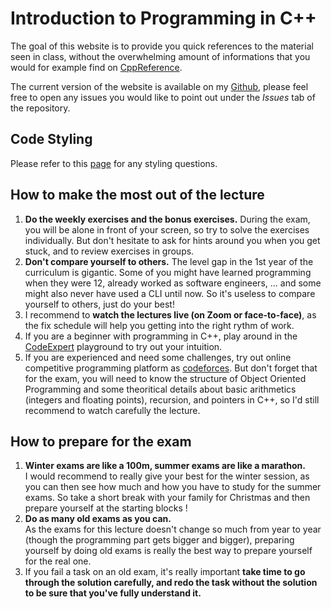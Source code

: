 # Introduction to Programming in C++

The goal of this website is to provide you quick references to the material seen in class, without the overwhelming amount of informations that you would for example find on [CppReference](https://en.cppreference.com/w/). 

The current version of the website is available on my [Github](https://github.com/samuel0007/ethWb), please feel free to open any issues you would like to point out under the _Issues_ tab of the repository.

## Code Styling

Please refer to this [page](https://lec.inf.ethz.ch/ifmp/2021/guides/style/intro.html) for any styling questions.

## How to make the most out of the lecture

<ol style="list-style-type: decimal">
<li><b>Do the weekly exercises and the bonus exercises.</b> During the exam, you will be alone in front of your screen, so try to solve the exercises individually. But don't hesitate to ask for hints around you when you get stuck, and to review exercises in groups.</li>
<li><b>Don't compare yourself to others.</b> The level gap in the 1st year of the curriculum is gigantic. Some of you might have learned programming when they were 12, already worked as software engineers, ... and some might also never have used a CLI until now. So it's useless to compare yourself to others, just do your best!</li>
<li> I recommend to <b>watch the lectures live (on Zoom or face-to-face)</b>, as the fix schedule will help you getting into the right rythm of work.</li>
<li> If you are a beginner with programming in C++, play around in the <a href="https://expert.ethz.ch/">CodeExpert</a> playground to try out your intuition. </li>
<li> If you are experienced and need some challenges, try out online competitive programming platform as <a href="https://codeforces.com/">codeforces</a>. But don't forget that for the exam, you will need to know the structure of Object Oriented Programming and some theoritical details about basic arithmetics (integers and floating points), recursion, and pointers in C++, so I'd still recommend to watch carefully the lecture. </li>
</ol>

## How to prepare for the exam

<ol style="list-style-type: decimal">
<li><b> Winter exams are like a 100m, summer exams are like a marathon.</b></br> I would recommend to really give your best for the winter session, as you can then see how much and how you have to study for the summer exams. So take a short break with your family for Christmas and then prepare yourself at the starting blocks ! </li>
<li><b>Do as many old exams as you can.</b></br> As the exams for this lecture doesn't change so much from year to year (though the programming part gets bigger and bigger), preparing yourself by doing old exams is really the best way to prepare yourself for the real one.</li>
<li> If you fail a task on an old exam, it's really important <b>take time to go through the solution carefully, and redo the task without the solution to be sure that you've fully understand it.</b></li>
</ol>
